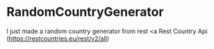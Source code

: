# RandomCountryGenerator
I just made a random country generator from rest <a Rest Country Api</a> (https://restcountries.eu/rest/v2/all)

